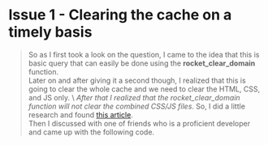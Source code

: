 # Issue 1 - Clearing the cache on a timely basis
> So as I first took a look on the question, I came to the idea that this is basic query that can easily be done using the **rocket_clear_domain** function. \
> Later on and after giving it a second though, I realized that this is going to clear the whole cache and we need to clear the HTML, CSS, and JS only. \ *After that I realized that the rocket_clear_domain function will not clear the combined CSS/JS files*. So, I did a little research and found [this article](https://hotexamples.com/examples/-/-/rocket_rrmdir/php-rocket_rrmdir-function-examples.html). \
> Then I discussed with one of friends who is a proficient developer and came up with the following code. 
 

